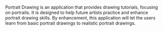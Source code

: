 Portrait Drawing is an application that provides drawing tutorials, focusing on portraits. 
It is designed to help future artists practice and enhance portrait drawing skills. 
By enhancement, this application will let the users learn from basic portrait drawings to realistic portrait drawings.
